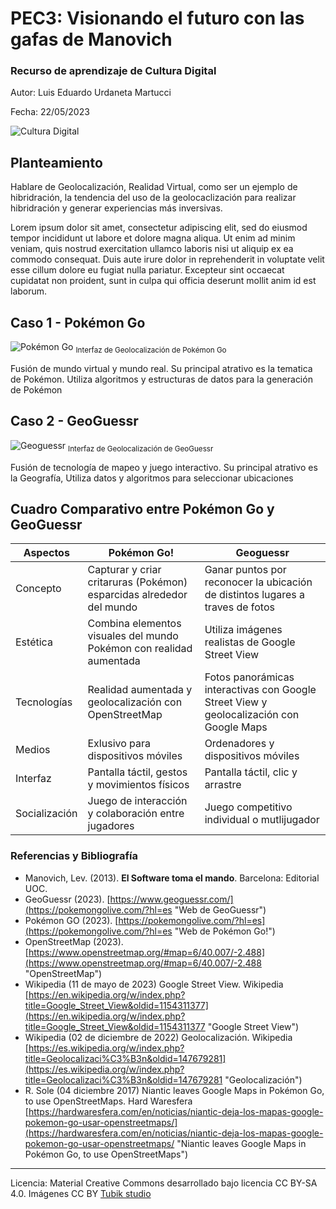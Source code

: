 # PEC3: Visionando el futuro con las gafas de Manovich 

### Recurso de aprendizaje de Cultura Digital 


Autor: Luis Eduardo Urdaneta Martucci


Fecha: 22/05/2023

![Cultura Digital](https://miro.medium.com/max/1400/0*9PyyNvrO2PcD3KuU.png) 



## Planteamiento

Hablare de Geolocalización, Realidad Virtual, como ser un ejemplo de hibridración, la tendencia del uso de la geolocaclización para realizar hibridración y generar experiencias más inversivas.

Lorem ipsum dolor sit amet, consectetur adipiscing elit, sed do eiusmod tempor incididunt ut labore et dolore magna aliqua. Ut enim ad minim veniam, quis nostrud exercitation ullamco laboris nisi ut aliquip ex ea commodo consequat. Duis aute irure dolor in reprehenderit in voluptate velit esse cillum dolore eu fugiat nulla pariatur. Excepteur sint occaecat cupidatat non proident, sunt in culpa qui officia deserunt mollit anim id est laborum.


## Caso 1 - Pokémon Go
![Pokémon Go](https://github.com/LuisEUM/PEC3_Manovich_Reloaded/blob/main//Resources/img/Pokem%C3%B3n%20Go!%20-%20Game%201%20mika-baumeister-aEKwSdX5pJU-unsplash.png) 
<sub>Interfaz de Geolocalización de Pokémon Go</sub>

Fusión de mundo virtual y mundo real. Su principal atrativo es la tematica de Pokémon. Utiliza algoritmos y estructuras de datos para la generación de Pokémon

## Caso 2 - GeoGuessr 
![Geoguessr](https://github.com/LuisEUM/PEC3_Manovich_Reloaded/blob/main/Resources/img/GeoGuessr%20Web%20-%20Modos%20Cl%C3%A1sico%20Ejemplo%202.png) 
<sub>Interfaz de Geolocalización de GeoGuessr</sub>

Fusión de tecnología de mapeo y juego interactivo. Su principal atrativo es la Geografía, Utiliza datos y algoritmos para seleccionar ubicaciones

## Cuadro Comparativo entre Pokémon Go y GeoGuessr 

| Aspectos       | Pokémon Go!                                                          | Geoguessr                                                                                 |
|----------------|----------------------------------------------------------------------|-------------------------------------------------------------------------------------------|
| Concepto       | Capturar y criar critaruras (Pokémon) esparcidas alrededor del mundo | Ganar puntos por reconocer la ubicación de distintos lugares a traves de fotos            |
| Estética       | Combina elementos visuales del mundo Pokémon con realidad aumentada  | Utiliza imágenes realistas de Google Street View                                          |
| Tecnologías    | Realidad aumentada y geolocalización con OpenStreetMap               | Fotos panorámicas interactivas con Google Street View y geolocalización con Google Maps   |
| Medios         | Exlusivo para dispositivos móviles                                   | Ordenadores y dispositivos móviles                                                        |
| Interfaz       | Pantalla táctil, gestos y movimientos físicos                        | Pantalla táctil, clic y arrastre                                                          |
| Socialización  | Juego de interacción y colaboración entre jugadores                  | Juego competitivo individual o mutlijugador                                               |


### Referencias y Bibliografía

* Manovich, Lev. (2013). **El Software toma el mando**. Barcelona: Editorial UOC. 
* GeoGuessr (2023). [https://www.geoguessr.com/](https://pokemongolive.com/?hl=es "Web de GeoGuessr")
* Pokémon GO (2023). [https://pokemongolive.com/?hl=es](https://pokemongolive.com/?hl=es "Web de Pokémon Go!") 
* OpenStreetMap (2023). [https://www.openstreetmap.org/#map=6/40.007/-2.488](https://www.openstreetmap.org/#map=6/40.007/-2.488 "OpenStreetMap")
*  Wikipedia (11 de mayo de 2023) Google Street View. Wikipedia [https://en.wikipedia.org/w/index.php?title=Google_Street_View&oldid=1154311377](https://en.wikipedia.org/w/index.php?title=Google_Street_View&oldid=1154311377 "Google Street View") 
* Wikipedia (02 de diciembre de 2022) Geolocalización. Wikipedia [https://es.wikipedia.org/w/index.php?title=Geolocalizaci%C3%B3n&oldid=147679281](https://es.wikipedia.org/w/index.php?title=Geolocalizaci%C3%B3n&oldid=147679281 "Geolocalización") 
* R. Sole (04 diciembre 2017) Niantic leaves Google Maps in Pokémon Go, to use OpenStreetMaps. Hard Waresfera [https://hardwaresfera.com/en/noticias/niantic-deja-los-mapas-google-pokemon-go-usar-openstreetmaps/](https://hardwaresfera.com/en/noticias/niantic-deja-los-mapas-google-pokemon-go-usar-openstreetmaps/ "Niantic leaves Google Maps in Pokémon Go, to use OpenStreetMaps") 
----

Licencia: Material Creative Commons desarrollado bajo licencia CC BY-SA 4.0. Imágenes CC BY [Tubik studio](https://blog.tubikstudio.com/how-to-create-original-flat-illustrations-designers-tips/) 
